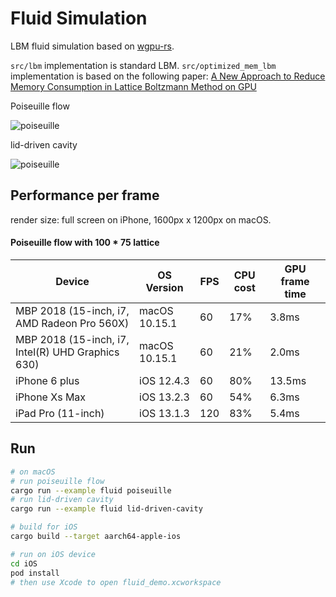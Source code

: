 
# Fluid Simulation
LBM fluid simulation based on [wgpu-rs](https://github.com/gfx-rs/wgpu-rs).

```src/lbm``` implementation is standard LBM.
```src/optimized_mem_lbm``` implementation is based on the following paper:
[A New Approach to Reduce Memory Consumption in Lattice Boltzmann Method on GPU](https://pdfs.semanticscholar.org/48b9/26c6265650701ea2ff21f7ea1b90e2adf820.pdf)

Poiseuille flow

![poiseuille](screenshot/Poiseuille_480p.gif)

lid-driven cavity

![poiseuille](screenshot/cavity_480p.gif)

## Performance per frame
render size: full screen on iPhone, 1600px x 1200px on macOS.

#### Poiseuille flow with 100 * 75 lattice

Device | OS Version | FPS | CPU cost  | GPU frame time
--------- | --------- |  --------- | ------------- | -------------
MBP 2018 (15-inch, i7, AMD Radeon Pro 560X) | macOS 10.15.1 | 60 | 17%  | 3.8ms
MBP 2018 (15-inch, i7, Intel(R) UHD Graphics 630) | macOS 10.15.1 | 60 |  21%  | 2.0ms
iPhone 6 plus  | iOS 12.4.3 | 60 | 80% | 13.5ms
iPhone Xs Max  | iOS 13.2.3 | 60 | 54% | 6.3ms
iPad Pro (11-inch)  | iOS 13.1.3 | 120 | 83% | 5.4ms

## Run 
```sh
# on macOS
# run poiseuille flow
cargo run --example fluid poiseuille
# run lid-driven cavity 
cargo run --example fluid lid-driven-cavity

# build for iOS
cargo build --target aarch64-apple-ios

# run on iOS device
cd iOS
pod install
# then use Xcode to open fluid_demo.xcworkspace
```

